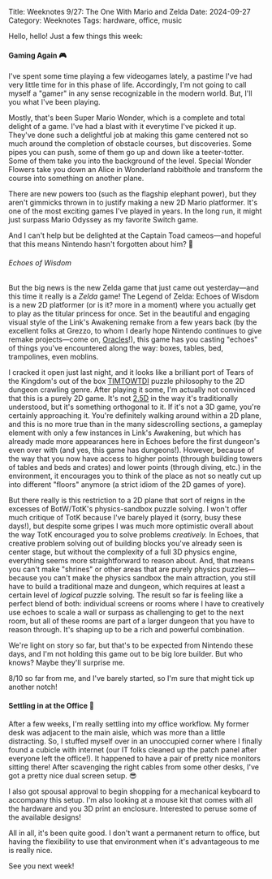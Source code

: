 Title: Weeknotes 9/27: The One With Mario and Zelda
Date: 2024-09-27
Category: Weeknotes
Tags: hardware, office, music

Hello, hello! Just a few things this week:

#### Gaming Again 🎮️

I've spent some time playing a few videogames lately, a pastime I've had very little time for in this phase of life. Accordingly, I'm not going to call myself a "gamer" in any sense recognizable in the modern world. But, I'll you what I've been playing.

Mostly, that's been Super Mario Wonder, which is a complete and total delight of a game. I've had a blast with it everytime I've picked it up. They've done such a delightful job at making this game centered not so much around the completion of obstacle courses, but discoveries. Some pipes you can push, some of them go up and down like a teeter-totter. Some of them take you into the background of the level. Special Wonder Flowers take you down an Alice in Wonderland rabbithole and transform the course into something on another plane.

There are new powers too (such as the flagship elephant power), but they aren't gimmicks thrown in to justify making a new 2D Mario platformer. It's one of the most exciting games I've played in years. In the long run, it might just surpass Mario Odyssey as my favorite Switch game.

And I can't help but be delighted at the Captain Toad cameos&mdash;and hopeful that this means Nintendo hasn't forgotten about him? 👀️

###### Echoes of Wisdom

But the big news is the new Zelda game that just came out yesterday&mdash;and this time it really is a *Zelda* game! The Legend of Zelda: Echoes of Wisdom is a new 2D platformer (or is it? more in a moment) where you actually get to play as the titular princess for once. Set in the beautiful and engaging visual style of the Link's Awakening remake from a few years back (by the excellent folks at Grezzo, to whom I dearly hope Nintendo continues to give remake projects&mdash;come on, [Oracles](https://en.wikipedia.org/wiki/The_Legend_of_Zelda:_Oracle_of_Seasons_and_Oracle_of_Ages)!), this game has you casting "echoes" of things you've encountered along the way: boxes, tables, bed, trampolines, even moblins. 

I cracked it open just last night, and it looks like a brilliant port of Tears of the Kingdom's out of the box [TIMTOWTDI](https://wiki.c2.com/?ThereIsMoreThanOneWayToDoIt=) puzzle philosophy to the 2D dungeon crawling genre. After playing it some, I'm actually not convinced that this is a purely 2D game. It's not [2.5D](https://en.wikipedia.org/wiki/2.5D) in the way it's traditionally understood, but it's something orthogonal to it. If it's not a 3D game, you're certainly approaching it. You're definitely walking around within a 2D plane, and this is no more true than in the many sidescrolling sections, a gameplay element with only a few instances in Link's Awakening, but which has already made more appearances here in Echoes before the first dungeon's even over with (and yes, this game has dungeons!). However, because of the way that you now have access to higher points (through building towers of tables and beds and crates) and lower points (through diving, etc.) in the environment, it encourages you to think of the place as not so neatly cut up into different "floors" anymore (a strict idiom of the 2D games of yore).

But there really is this restriction to a 2D plane that sort of reigns in the excesses of BotW/TotK's physics-sandbox puzzle solving. I won't offer much critique of TotK because I've barely played it (sorry, busy these days!), but despite some gripes I was much more optimistic overall about the way TotK encouraged you to solve problems _creatively._ In Echoes, that creative problem solving out of building blocks you've already seen is center stage, but without the complexity of a full 3D physics engine, everything seems more straightforward to reason about. And, that means you can't make "shrines" or other areas that are purely physics puzzles&mdash;because you can't make the physics sandbox the main attraction, you still have to build a traditional maze and dungeon, which requires at least a certain level of _logical_ puzzle solving. The result so far is feeling like a perfect blend of both: individual screens or rooms where I have to creatively use echoes to scale a wall or surpass as challenging to get to the next room, but all of these rooms are part of a larger dungeon that you have to reason through. It's shaping up to be a rich and powerful combination.

We're light on story so far, but that's to be expected from Nintendo these days, and I'm not holding this game out to be big lore builder. But who knows? Maybe they'll surprise me.

8/10 so far from me, and I've barely started, so I'm sure that might tick up another notch!

#### Settling in at the Office 🏢️

After a few weeks, I'm really settling into my office workflow. My former desk was adjacent to the main aisle, which was more than a little distracting. So, I stuffed myself over in an unoccupied corner where I finally found a cubicle with internet (our IT folks cleaned up the patch panel after everyone left the office!). It happened to have a pair of pretty nice monitors sitting there! After scavenging the right cables from some other desks, I've got a pretty nice dual screen setup. 😎️

I also got spousal approval to begin shopping for a mechanical keyboard to accompany this setup. I'm also looking at a mouse kit that comes with all the hardware and you 3D print an enclosure. Interested to peruse some of the available designs!

All in all, it's been quite good. I don't want a permanent return to office, but having the flexibility to use that environment when it's advantageous to me is really nice.

See you next week!